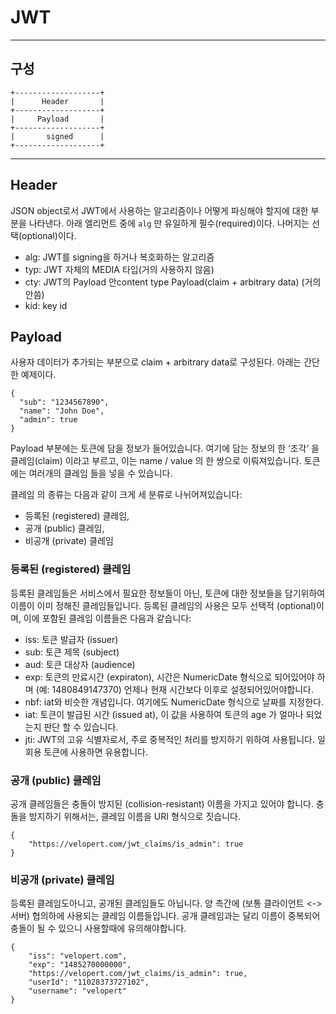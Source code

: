 # JWT

---
## 구성

```
+-------------------+
|      Header       |
+-------------------+
|     Payload       |
+-------------------+
|       signed      |
+-------------------+
```

---
## Header
JSON object로서 JWT에서 사용하는 알고리즘이나 어떻게 파싱해야 할지에 대한 부분을 나타낸다.
아래 엘리먼트 중에 `alg` 만 유일하게 필수(required)이다. 나머지는 선택(optional)이다.
- alg: JWT를 signing을 하거나 복호화하는 알고리즘 
- typ: JWT 자체의 MEDIA 타입(거의 사용하지 않음)
- cty: JWT의 Payload 안content type Payload(claim + arbitrary data)  (거의 안씀)
- kid: key id

## Payload
사용자 데이터가 추가되는 부분으로 claim + arbitrary data로 구성된다. 아래는 간단한 예제이다.
```
{
  "sub": "1234567890", 
  "name": "John Doe", 
  "admin": true
}
```

Payload 부분에는 토큰에 담을 정보가 들어있습니다. 여기에 담는 정보의 한 ‘조각’ 을 클레임(claim) 이라고 부르고, 이는 name / value 의 한 쌍으로 이뤄져있습니다. 토큰에는 여러개의 클레임 들을 넣을 수 있습니다.

클레임 의 종류는 다음과 같이 크게 세 분류로 나뉘어져있습니다:
- 등록된 (registered) 클레임,
- 공개 (public) 클레임,
- 비공개 (private) 클레임


### 등록된 (registered) 클레임
등록된 클레임들은 서비스에서 필요한 정보들이 아닌, 토큰에 대한 정보들을 담기위하여 이름이 이미 정해진 클레임들입니다. 등록된 클레임의 사용은 모두 선택적 (optional)이며, 이에 포함된 클레임 이름들은 다음과 같습니다:

- iss: 토큰 발급자 (issuer)
- sub: 토큰 제목 (subject)
- aud: 토큰 대상자 (audience)
- exp: 토큰의 만료시간 (expiraton), 시간은 NumericDate 형식으로 되어있어야 하며 (예: 1480849147370) 언제나 현재 시간보다 이후로 설정되어있어야합니다.
- nbf: iat와 비슷한 개념입니다. 여기에도 NumericDate 형식으로 날짜를 지정한다.
- iat: 토큰이 발급된 시간 (issued at), 이 값을 사용하여 토큰의 age 가 얼마나 되었는지 판단 할 수 있습니다.
- jti: JWT의 고유 식별자로서, 주로 중복적인 처리를 방지하기 위하여 사용됩니다. 일회용 토큰에 사용하면 유용합니다.

### 공개 (public) 클레임
공개 클레임들은 충돌이 방지된 (collision-resistant) 이름을 가지고 있어야 합니다. 충돌을 방지하기 위해서는, 클레임 이름을 URI 형식으로 짓습니다.
```
{
    "https://velopert.com/jwt_claims/is_admin": true
}
```

### 비공개 (private) 클레임
등록된 클레임도아니고, 공개된 클레임들도 아닙니다. 양 측간에 (보통 클라이언트 <->서버) 협의하에 사용되는 클레임 이름들입니다. 공개 클레임과는 달리 이름이 중복되어 충돌이 될 수 있으니 사용할때에 유의해야합니다.
```
{
    "iss": "velopert.com",
    "exp": "1485270000000",
    "https://velopert.com/jwt_claims/is_admin": true,
    "userId": "11028373727102",
    "username": "velopert"
}
```



